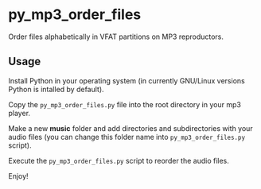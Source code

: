 # py_mp3_order_files
Order files alphabetically in VFAT partitions on MP3 reproductors.

Usage
-----

Install Python in your  operating system (in currently GNU/Linux versions Python is intalled by default).

Copy the `py_mp3_order_files.py` file into the root directory in your mp3 player.

Make a new **music** folder and add directories and subdirectories with your audio files (you can change this folder name into `py_mp3_order_files.py` script).

Execute the `py_mp3_order_files.py` script to reorder the audio files.

Enjoy!
